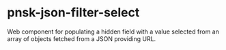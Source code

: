 # pnsk-json-filter-select
Web component for populating a hidden field with a value selected from an array of objects fetched from a JSON providing URL.
